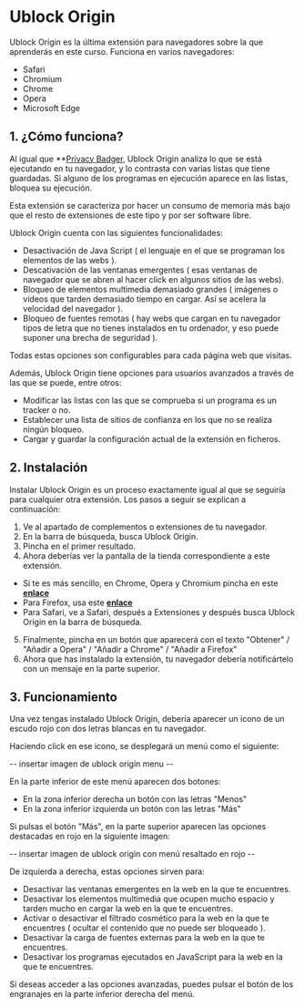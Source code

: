 # Ublock Origin

Ublock Origin es la última extensión para navegadores sobre la que aprenderás en este curso. Funciona en varios navegadores:

  * Safari
  * Chromium
  * Chrome
  * Opera
  * Microsoft Edge
  
## 1. ¿Cómo funciona?

Al igual que **[Privacy Badger](/modules/Evitando_los_trackers/PrivacyBadger.md), Ublock Origin analiza lo que se está ejecutando en tu navegador, y lo contrasta con varias listas que tiene guardadas.
Si alguno de los programas en ejecución aparece en las listas, bloquea su ejecución.

Esta extensión se caracteriza por hacer un consumo de memoria más bajo que el resto de extensiones de este tipo y por ser software libre.

Ublock Origin cuenta con las siguientes funcionalidades:

  * Desactivación de Java Script ( el lenguaje en el que se programan los elementos de las webs ).
  * Descativación de las ventanas emergentes ( esas ventanas de navegador que se abren al hacer click en algunos sitios de las webs).
  * Bloqueo de elementos multimedia demasiado grandes ( imágenes o vídeos que tarden demasiado tiempo en cargar. Así se acelera la velocidad del navegador ).
  * Bloqueo de fuentes remotas ( hay webs que cargan en tu navegador tipos de letra que no tienes instalados en tu ordenador, y eso puede suponer una brecha de seguridad ).

Todas estas opciones son configurables para cada página web que visitas.

Además, Ublock Origin tiene opciones para usuarios avanzados a través de las que se puede, entre otros:

  * Modificar las listas con las que se comprueba si un programa es un tracker o no.
  * Establecer una lista de sitios de confianza en los que no se realiza ningún bloqueo.
  * Cargar y guardar la configuración actual de la extensión en ficheros.
  
## 2. Instalación

Instalar Ublock Origin es un proceso exactamente igual al que se seguiría para cualquier otra extensión. Los pasos a seguir se explican a continuación:

  1. Ve al apartado de complementos o extensiones de tu navegador.
  2. En la barra de búsqueda, busca Ublock Origin.
  3. Pincha en el primer resultado.
  4. Ahora deberías ver la pantalla de la tienda correspondiente a este extensión.
   * Si te es más sencillo, en Chrome, Opera y Chromium pincha en este **[enlace](https://chrome.google.com/webstore/detail/ublock-origin/cjpalhdlnbpafiamejdnhcphjbkeiagm?hl=es)**
   * Para Firefox, usa este **[enlace](https://addons.mozilla.org/es/firefox/addon/ublock-origin/?utm_source=addons.mozilla.org&utm_medium=referral&utm_content=search)**
   * Para Safari, ve a Safari, después a Extensiones y después busca Ublock Origin en la barra de búsqueda.
    
  5. Finalmente, pincha en un botón que aparecerá con el texto "Obtener" / "Añadir a Opera" / "Añadir a Chrome" / "Añadir a Firefox"
  6. Ahora que has instalado la extensión, tu navegador debería notificártelo con un mensaje en la parte superior.
  
## 3. Funcionamiento

Una vez tengas instalado Ublock Origin, debería aparecer un icono de un escudo rojo con dos letras blancas en tu navegador.

Haciendo click en ese icono, se desplegará un menú como el siguiente:

-- insertar imagen de ublock origin menu --

En la parte inferior de este menú aparecen dos botones:

  * En la zona inferior derecha un botón con las letras "Menos"
  * En la zona inferior izquierda un botón con las letras "Más"
  
Si pulsas el botón "Más", en la parte superior aparecen las opciones destacadas en rojo en la siguiente imagen:

-- insertar imagen de ublock origin con menú resaltado en rojo --

De izquierda a derecha, estas opciones sirven para:

  * Desactivar las ventanas emergentes en la web en la que te encuentres.
  * Desactivar los elementos multimedia que ocupen mucho espacio y tarden mucho en cargar la web en la que te encuentres.
  * Activar o desactivar el filtrado cosmético para la web en la que te encuentres ( ocultar el contenido que no puede ser bloqueado ).
  * Desactivar la carga de fuentes externas para la web en la que te encuentres.
  * Desactivar los programas ejecutados en JavaScript para la web en la que te encuentres.
  
Si deseas acceder a las opciones avanzadas, puedes pulsar el botón de los engranajes en la parte inferior derecha del menú.
  
  
  
  
